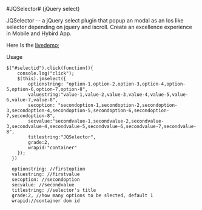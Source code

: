#JQSelector# (jQuery select)
  
  JQSelector -- a jQuery select plugin that popup an modal as an Ios like selector depending on jquery and iscroll. Create an excellence experience in Mobile and Hybird App.
  
    
  Here Is the [livedemo](http://codepen.io/fomenyesu/pen/jbPLzd);

Usage

    $("#selectid").click(function(){
        console.log("click");
        $(this).jmselect({
            optionstring: "option-1,option-2,option-3,option-4,option-5,option-6,option-7,option-8",
            valuestring:"value-1,value-2,value-3,value-4,value-5,value-6,value-7,value-8",
            secoption: "secondoption-1,secondoption-2,secondoption-3,secondoption-4,secondoption-5,secondoption-6,secondoption-7,secondoption-8",
            secvalue:"secondvalue-1,secondvalue-2,secondvalue-3,secondvalue-4,secondvalue-5,secondvalue-6,secondvalue-7,secondvalue-8",
            titlestring:"JQSelector",
            grade:2,
            wrapid:"container"
        });
      })
      
      optionstring: //firstoption
      valuestring: //firstvalue
      secoption: //secondoption 
      secvalue: //secondvalue
      titlestring: //selector's title
      grade:2, //how many options to be slected, default 1 
      wrapid://container dom id
      
